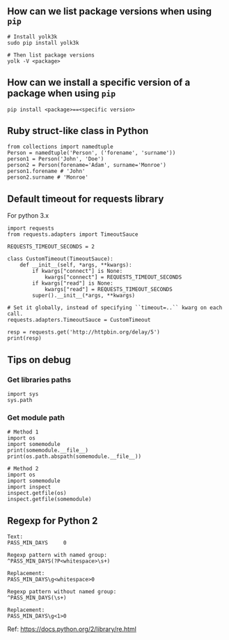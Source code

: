 ## How can we list package versions when using `pip`

```
# Install yolk3k
sudo pip install yolk3k

# Then list package versions
yolk -V <package>
```

## How can we install a specific version of a package when using `pip`

```
pip install <package>==<specific version>
```

## Ruby struct-like class in Python

```
from collections import namedtuple
Person = namedtuple('Person', ('forename', 'surname'))
person1 = Person('John', 'Doe')
person2 = Person(forename='Adam', surname='Monroe')
person1.forename # 'John'
person2.surname # 'Monroe'
```

## Default timeout for requests library

For python 3.x

```
import requests
from requests.adapters import TimeoutSauce

REQUESTS_TIMEOUT_SECONDS = 2

class CustomTimeout(TimeoutSauce):
    def __init__(self, *args, **kwargs):
        if kwargs["connect"] is None:
            kwargs["connect"] = REQUESTS_TIMEOUT_SECONDS
        if kwargs["read"] is None:
            kwargs["read"] = REQUESTS_TIMEOUT_SECONDS
        super().__init__(*args, **kwargs)

# Set it globally, instead of specifying ``timeout=..`` kwarg on each call.
requests.adapters.TimeoutSauce = CustomTimeout

resp = requests.get('http://httpbin.org/delay/5')
print(resp)
```

## Tips on debug

### Get libraries paths

```
import sys
sys.path
```

### Get module path

```
# Method 1
import os
import somemodule
print(somemodule.__file__)
print(os.path.abspath(somemodule.__file__))

# Method 2
import os
import somemodule
import inspect
inspect.getfile(os)
inspect.getfile(somemodule)
```

## Regexp for Python 2

```
Text:
PASS_MIN_DAYS     0

Regexp pattern with named group:
^PASS_MIN_DAYS(?P<whitespace>\s+)

Replacement:
PASS_MIN_DAYS\g<whitespace>0

Regexp pattern without named group:
^PASS_MIN_DAYS(\s+)

Replacement:
PASS_MIN_DAYS\g<1>0
```

Ref: https://docs.python.org/2/library/re.html
